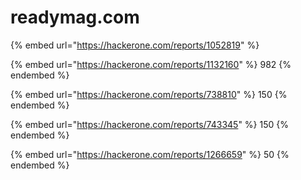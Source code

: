 # readymag.com

{% embed url="https://hackerone.com/reports/1052819" %}

{% embed url="https://hackerone.com/reports/1132160" %}
982
{% endembed %}

{% embed url="https://hackerone.com/reports/738810" %}
150
{% endembed %}

{% embed url="https://hackerone.com/reports/743345" %}
150
{% endembed %}

{% embed url="https://hackerone.com/reports/1266659" %}
50
{% endembed %}





